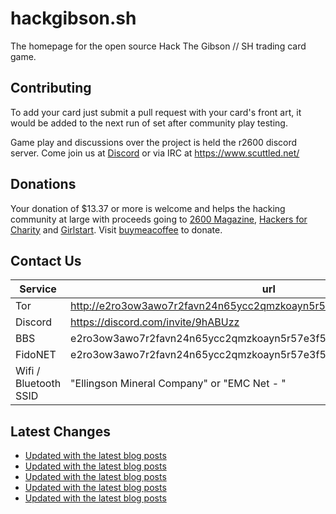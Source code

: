 # hackgibson.sh
The homepage for the open source Hack The Gibson // SH trading card game.


## Contributing

To add your card just submit a pull request with your card's front art, it would be added to the next run of set after community play testing.

Game play and discussions over the project is held the r2600 discord server. Come join us at [Discord](https://discord.com/invite/9hABUzz) or via IRC at https://www.scuttled.net/


## Donations

Your donation of $13.37 or more is welcome and helps the hacking community at large with proceeds going to [2600 Magazine](https://2600.com/), [Hackers for Charity](https://hackersforcharity.org) and [Girlstart](https://girlstart.org).  Visit [buymeacoffee](https://www.buymeacoffee.com/hackgibson.sh) to donate.


## Contact Us

Service | url
-|-
Tor | http://e2ro3ow3awo7r2favn24n65ycc2qmzkoayn5r57e3f56nvjwdcgg32ad.onion
Discord | https://discord.com/invite/9hABUzz
BBS | e2ro3ow3awo7r2favn24n65ycc2qmzkoayn5r57e3f56nvjwdcgg32ad.onion:23
FidoNET | e2ro3ow3awo7r2favn24n65ycc2qmzkoayn5r57e3f56nvjwdcgg32ad.onion:24554
Wifi / Bluetooth SSID | "Ellingson Mineral Company" or "EMC Net - <fidonet address>"

## Latest Changes
<!-- BLOG-POST-LIST:START -->
- [Updated with the latest blog posts](https://github.com/DFW2600/hackgibson.sh/commit/5ecca8519b66ad4217ca22d9f51ae2d8b53816ef)
- [Updated with the latest blog posts](https://github.com/DFW2600/hackgibson.sh/commit/2a247013fb52e0ddac71e1ed39fdbf8a5f1e9f15)
- [Updated with the latest blog posts](https://github.com/DFW2600/hackgibson.sh/commit/6c979b7e8bb8e2b436b1742a74d8260579375d78)
- [Updated with the latest blog posts](https://github.com/DFW2600/hackgibson.sh/commit/a597b5f01aa93879c03da7972672a3c9ddd9f1fd)
- [Updated with the latest blog posts](https://github.com/DFW2600/hackgibson.sh/commit/8575a3e8c009a2afd9dc10149898f376d9b10c28)
<!-- BLOG-POST-LIST:END -->
